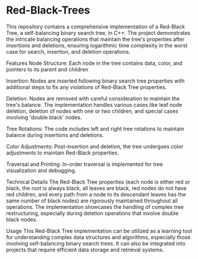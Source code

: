 # Red-Black-Trees
This repository contains a comprehensive implementation of a Red-Black Tree, a self-balancing binary search tree, in C++. The project demonstrates the intricate balancing operations that maintain the tree's properties after insertions and deletions, ensuring logarithmic time complexity in the worst case for search, insertion, and deletion operations.

Features
Node Structure: Each node in the tree contains data, color, and pointers to its parent and children

Insertion: Nodes are inserted following binary search tree properties with additional steps to fix any violations of Red-Black Tree properties.

Deletion: Nodes are removed with careful consideration to maintain the tree's balance. The implementation handles various cases like leaf node deletion, deletion of nodes with one or two children, and special cases involving 'double black' nodes.

Tree Rotations: The code includes left and right tree rotations to maintain balance during insertions and deletions.

Color Adjustments: Post-insertion and deletion, the tree undergoes color adjustments to maintain Red-Black properties.

Traversal and Printing: In-order traversal is implemented for tree visualization and debugging.

Technical Details
The Red-Black Tree properties (each node is either red or black, the root is always black, all leaves are black, red nodes do not have red children, and every path from a node to its descendant leaves has the same number of black nodes) are rigorously maintained throughout all operations.
The implementation showcases the handling of complex tree restructuring, especially during deletion operations that involve double black nodes.

Usage
This Red-Black Tree implementation can be utilized as a learning tool for understanding complex data structures and algorithms, especially those involving self-balancing binary search trees. It can also be integrated into projects that require efficient data storage and retrieval systems.

